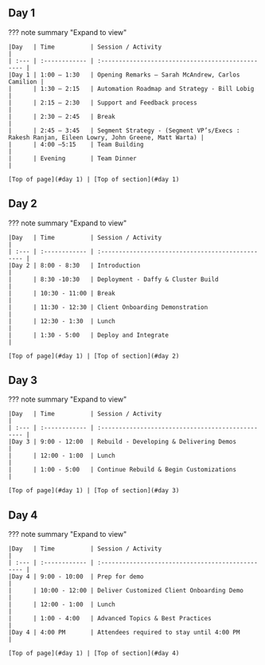 ## Day 1
??? note summary "Expand to view"
    
    |Day   | Time          | Session / Activity                                |
    | :--- | :------------ | :------------------------------------------------ |
    |Day 1 | 1:00 – 1:30   | Opening Remarks – Sarah McAndrew, Carlos Camilion |
    |      | 1:30 – 2:15   | Automation Roadmap and Strategy - Bill Lobig      |
    |      | 2:15 – 2:30   | Support and Feedback process                      |
    |      | 2:30 – 2:45   | Break                                             |
    |      | 2:45 – 3:45   | Segment Strategy - (Segment VP’s/Execs : Rakesh Ranjan, Eileen Lowry, John Greene, Matt Warta) |
    |      | 4:00 –5:15    | Team Building                                     |
    |      | Evening       | Team Dinner                                       |

    [Top of page](#day 1) | [Top of section](#day 1)


## Day 2
??? note summary "Expand to view"

    |Day   | Time          | Session / Activity                                |
    | :--- | :------------ | :------------------------------------------------ |
    |Day 2 | 8:00 - 8:30   | Introduction                                      |
    |      | 8:30 -10:30   | Deployment - Daffy & Cluster Build                |
    |      | 10:30 - 11:00 | Break                                             |
    |      | 11:30 - 12:30 | Client Onboarding Demonstration                   |
    |      | 12:30 - 1:30  | Lunch                                             |
    |      | 1:30 - 5:00   | Deploy and Integrate                              |
    
    [Top of page](#day 1) | [Top of section](#day 2)
    
    
## Day 3
??? note summary "Expand to view"

    |Day   | Time          | Session / Activity                                |
    | :--- | :------------ | :------------------------------------------------ |
    |Day 3 | 9:00 - 12:00  | Rebuild - Developing & Delivering Demos           |
    |      | 12:00 - 1:00  | Lunch                                             |
    |      | 1:00 - 5:00   | Continue Rebuild & Begin Customizations           |
    
    [Top of page](#day 1) | [Top of section](#day 3)


## Day 4
??? note summary "Expand to view"

    |Day   | Time          | Session / Activity                                |
    | :--- | :------------ | :------------------------------------------------ |
    |Day 4 | 9:00 - 10:00  | Prep for demo                                     |
    |      | 10:00 - 12:00 | Deliver Customized Client Onboarding Demo         |
    |      | 12:00 - 1:00  | Lunch                                             |
    |      | 1:00 - 4:00   | Advanced Topics & Best Practices                  |
    |Day 4 | 4:00 PM       | Attendees required to stay until 4:00 PM          |

    [Top of page](#day 1) | [Top of section](#day 4)
